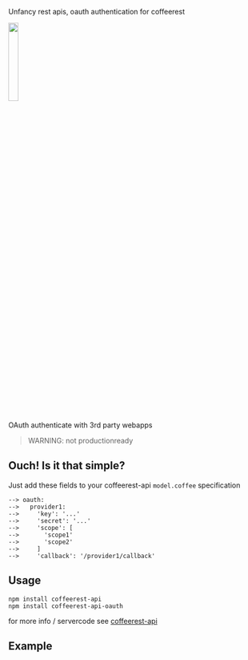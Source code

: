 Unfancy rest apis, oauth authentication for coffeerest

<img alt="" src="https://github.com/coderofsalvation/coffeerest-api/raw/master/coffeerest.png" width="20%" />

OAuth authenticate with 3rd party webapps 

> WARNING: not productionready

## Ouch! Is it that simple?

Just add these fields to your coffeerest-api `model.coffee` specification 

    --> oauth:
    -->   provider1:
    -->     'key': '...'
    -->     'secret': '...'
    -->     'scope': [
    -->       'scope1'
    -->       'scope2'
    -->     ]
    -->     'callback': '/provider1/callback'

## Usage 

    npm install coffeerest-api
    npm install coffeerest-api-oauth 

for more info / servercode see [coffeerest-api](https://www.npmjs.com/package/coffeerest-api)

## Example 



